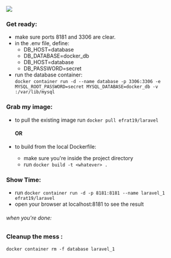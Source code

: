 <span align="right"><img src="https://laravel.com/assets/img/components/logo-laravel.svg"></span>
<p align="center"></p>

### Get ready:
- make sure ports 8181 and 3306 are clear.
- in the .env file, define:
   - DB_HOST=database
   - DB_DATABASE=docker_db
   - DB_HOST=database
   - DB_PASSWORD=secret
- run the database container:  
    `docker container run -d --name database -p 3306:3306 -e MYSQL_ROOT_PASSWORD=secret MYSQL_DATABASE=docker_db -v :/var/lib/mysql`

### Grab my image:
- to pull the existing image
  run `docker pull efrat19/laravel`
  #### OR
  
- to build from the local Dockerfile:
  - make sure you're inside the project directory
  -  run `docker build -t <whatever> .`
  
### Show Time:
- run `docker container run -d -p 8181:8181 --name laravel_1 efrat19/laravel`
- open your browser at localhost:8181 to see the result


###### when you're done:
### Cleanup the mess :
`docker container rm -f database laravel_1`
